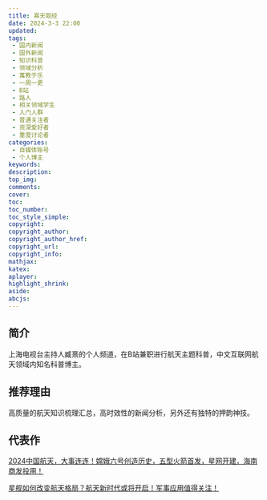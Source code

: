 ```yaml
---
title: 熹天取经
date: 2024-3-3 22:00
updated:
tags: 
 - 国内新闻
 - 国外新闻
 - 知识科普
 - 领域分析
 - 寓教于乐
 - 一周一更
 - B站
 - 路人
 - 相关领域学生
 - 入门人群
 - 普通关注者
 - 资深爱好者
 - 重度讨论者
categories: 
 - 自媒体账号
 - 个人博主
keywords:
description: 
top_img: 
comments:
cover: 
toc: 
toc_number:
toc_style_simple:
copyright:
copyright_author:
copyright_author_href:
copyright_url:
copyright_info:
mathjax:
katex:
aplayer:
highlight_shrink:
aside:
abcjs:
---
```


## 简介

上海电视台主持人臧熹的个人频道，在B站兼职进行航天主题科普，中文互联网航天领域内知名科普博主。

## 推荐理由

高质量的航天知识梳理汇总，高时效性的新闻分析，另外还有独特的押韵神技。

## 代表作

[2024中国航天，大事连连！嫦娥六号创造历史，五型火箭首发，星网开建，海南商发投用！](https://www.bilibili.com/video/BV1ZG411q7ri?vd_source=f1c76e52bcd4a5a74bc3d92cbc6e15ab)

[星舰如何改变航天格局？航天新时代或将开启！军事应用值得关注！](https://www.bilibili.com/video/BV1PN4y1U7rv?vd_source=f1c76e52bcd4a5a74bc3d92cbc6e15ab)